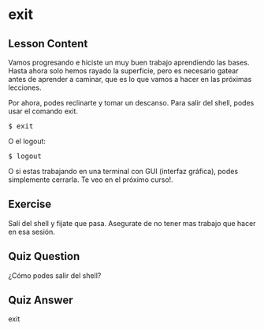 # exit

## Lesson Content

Vamos progresando e hiciste un muy buen trabajo aprendiendo las bases. Hasta ahora solo hemos rayado la superficie, pero es necesario gatear antes de aprender a caminar, que es lo que vamos a hacer en las próximas lecciones.

Por ahora, podes reclinarte y tomar un descanso. Para salir del shell, podes usar el comando exit.

<pre>$ exit</pre>

O el logout:

<pre>$ logout</pre>

O si estas trabajando en una terminal con GUI (interfaz gráfica), podes simplemente cerrarla. Te veo en el próximo curso!.

## Exercise

Salí del shell y fijate que pasa. Asegurate de no tener mas trabajo que hacer en esa sesión.

## Quiz Question

¿Cómo podes salir del shell?

## Quiz Answer

exit
